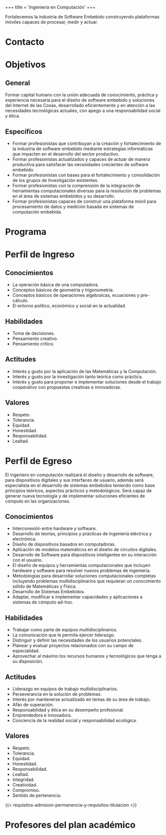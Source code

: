 +++
title = 'Ingeniería en Computación'
+++

Fortalecemos la industria de Software Embebido construyendo plataformas móviles capaces de procesar, medir y actuar.

# Contacto

# Objetivos

## General

Formar capital humano con la unión adecuada de conocimiento, práctica y experiencia necesaria para el diseño de software embebido y soluciones del Internet de las Cosas, desarrollado eficientemente y en atención a las necesidades tecnológicas actuales, con apego a una responsabilidad social y ética.

## Específicos

- Formar profesionistas que contribuyan a la creación y fortalecimiento de la industria de software embebido mediante estrategias informáticas que impacten en el desarrollo del sector productivo.
- Formar profesionistas actualizados y capaces de actuar de manera productiva para satisfacer las necesidades crecientes de software embebido.
- Formar profesionistas con bases para el fortalecimiento y consolidación de los grupos de Investigación existentes.
- Formar profesionistas con la comprensión de la integración de herramientas computacionales diversas para la resolución de problemas en el área de sistemas embebidos y su desarrollo.
- Formar profesionistas capaces de construir una plataforma móvil para procesamiento de datos y medición basada en sistemas de computación embebida.

# Programa

# Perfil de Ingreso

## Conocimientos

- La operación básica de una computadora.
- Conceptos básicos de geometría y trigonometría.
- Conceptos básicos de operaciones algebraicas, ecuaciones y pre-cálculo.
- El entorno político, económico y social en la actualidad.

## Habilidades

- Toma de decisiones.
- Pensamiento creativo.
- Pensamiento crítico.

## Actitudes

- Interés y gusto por la aplicación de las Matemáticas y la Computación.
- Interés y gusto por la investigación tanto teórica como práctica.
- Interés y gusto para proponer e implementar soluciones desde el trabajo cooperativo con propuestas creativas e innovadoras.

## Valores

- Respeto.
- Tolerancia.
- Equidad.
- Honestidad.
- Responsabilidad.
- Lealtad.

# Perfil de Egreso

El ingeniero en computación realizará el diseño y desarrollo de software, para dispositivos digitales y sus interfaces de usuario, además será especialista en el desarrollo de sistemas embebidos teniendo como base principios teóricos, aspectos prácticos y metodológicos. Será capaz de generar nueva tecnología y de implementar soluciones eficientes de cómputo en las organizaciones.

## Conocimientos

- Interconexión entre hardware y software.
- Desarrollo de teorías, principios y prácticas de ingeniería eléctrica y electrónica.
- Diseño de dispositivos basados en computadoras.
- Aplicación de modelos matemáticos en el diseño de circuitos digitales.
- Desarrollo de Software para dispositivos inteligentes en su interacción con el usuario.
- El diseño de equipos y herramientas computacionales que incluyen hardware y software para resolver nuevos problemas de ingeniería.
- Metodologías para desarrollar soluciones computacionales completas incluyendo problemas multidisciplinarios que requieran un conocimiento sólido de Matemáticas y Física.
- Desarrollo de Sistemas Embebidos.
- Adaptar, modificar e implementar capacidades y aplicaciones a sistemas de cómputo ad-hoc.

## Habilidades

- Trabajar como parte de equipos multidisciplinarios.
- La comunicación que le permita ejercer liderazgo.
- Distinguir y definir las necesidades de los usuarios potenciales.
- Planear y evaluar proyectos relacionados con su campo de especialidad.
- Aprovechar al máximo los recursos humanos y tecnológicos que tenga a su disposición.

## Actitudes

- Liderazgo en equipos de trabajo multidisciplinarios.
- Perseverancia en la solución de problemas.
- Interés por mantenerse actualizado en temas de su área de trabajo.
- Afán de superación.
- Responsabilidad y ética en su desempeño profesional.
- Emprendedora e innovadora.
- Conciencia de la realidad social y responsabilidad ecológica.

## Valores

- Respeto.
- Tolerancia.
- Equidad.
- Honestidad.
- Responsabilidad.
- Lealtad.
- Integridad.
- Creatividad.
- Compromiso.
- Sentido de pertenencia.

{{< requisitos-admision-permanencia-y-requisitos-titulacion >}}

# Profesores del plan académico
